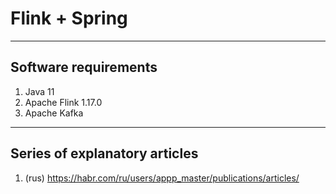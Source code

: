# Flink + Spring

___
## Software requirements

1. Java 11
2. Apache Flink 1.17.0
3. Apache Kafka

___
## Series of explanatory articles
1. (rus) https://habr.com/ru/users/appp_master/publications/articles/
